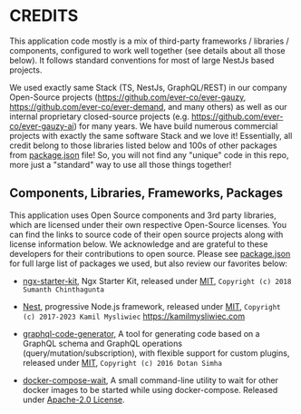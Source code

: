 # CREDITS

This application code mostly is a mix of third-party frameworks / libraries / components, configured to work well together (see details about all those below). It follows standard conventions for most of large NestJs based projects.

We used exactly same Stack (TS, NestJs, GraphQL/REST) in our company Open-Source projects (<https://github.com/ever-co/ever-gauzy>, <https://github.com/ever-co/ever-demand>, and many others) as well as our internal proprietary closed-source projects (e.g. <https://github.com/ever-co/ever-gauzy-ai>) for many years. We have build numerous commercial projects with exactly the same software Stack and we love it!
Essentially, all credit belong to those libraries listed below and 100s of other packages from [package.json](package.json) file!
So, you will not find any "unique" code in this repo, more just a "standard" way to use all those things together!

## Components, Libraries, Frameworks, Packages

This application uses Open Source components and 3rd party libraries, which are licensed under their own respective Open-Source licenses.
You can find the links to source code of their open source projects along with license information below.
We acknowledge and are grateful to these developers for their contributions to open source.
Please see [package.json](package.json) for full large list of packages we used, but also review our favorites below:

-   [ngx-starter-kit](https://github.com/xmlking/ngx-starter-kit), Ngx Starter Kit, released under [MIT](https://github.com/xmlking/ngx-starter-kit/blob/develop/LICENSE), `Copyright (c) 2018 Sumanth Chinthagunta`

-   [Nest](https://github.com/nestjs/nest), progressive Node.js framework, released under [MIT](https://github.com/nestjs/nest/blob/master/LICENSE), `Copyright (c) 2017-2023 Kamil Mysliwiec` <https://kamilmysliwiec.com>

-   [graphql-code-generator](https://github.com/dotansimha/graphql-code-generator), A tool for generating code based on a GraphQL schema and GraphQL operations (query/mutation/subscription), with flexible support for custom plugins, released under [MIT](https://github.com/dotansimha/graphql-code-generator/blob/master/LICENSE), `Copyright (c) 2016 Dotan Simha`

-   [docker-compose-wait](https://github.com/ufoscout/docker-compose-wait), A small command-line utility to wait for other docker images to be started while using docker-compose. Released under [Apache-2.0 License](https://github.com/ufoscout/docker-compose-wait/blob/master/LICENSE).
